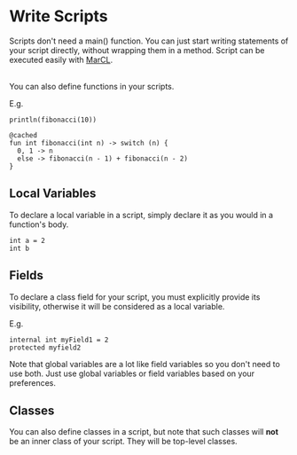 # Write Scripts

Scripts don't need a main() function. You can just start writing statements of your script directly, without wrapping them in a method.
Script can be executed easily with [MarCL](../../tools/marcl.md).

<br/>
You can also define functions in your scripts.

E.g.

```marcel
println(fibonacci(10))

@cached
fun int fibonacci(int n) -> switch (n) {
  0, 1 -> n
  else -> fibonacci(n - 1) + fibonacci(n - 2)
}
```

## Local Variables

To declare a local variable in a script, simply declare it as you would in a function's body.

```marcel
int a = 2
int b
```

## Fields

To declare a class field for your script, you must explicitly provide its visibility, otherwise it will be 
considered as a local variable.

E.g.

```marcel
internal int myField1 = 2
protected myfield2
```

Note that global variables are a lot like field variables so you don't need to use both. Just use global variables or field variables
based on your preferences.

## Classes

You can also define classes in a script, but note that such classes will **not** be an inner class of your script. They will be 
top-level classes.